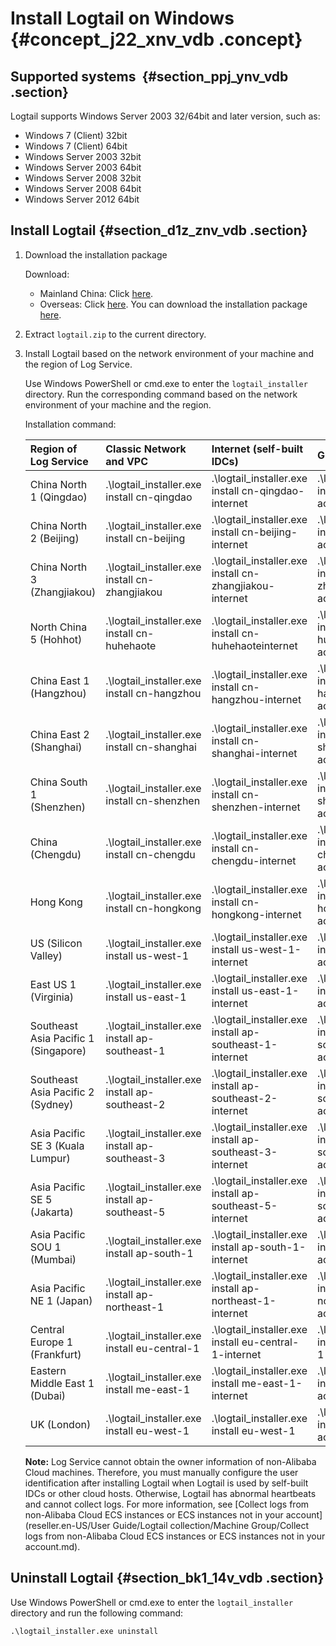 # Install Logtail on Windows {#concept_j22_xnv_vdb .concept}

## Supported systems  {#section_ppj_ynv_vdb .section}

Logtail supports Windows Server 2003 32/64bit and later version, such as:

-   Windows 7 \(Client\) 32bit 
-   Windows 7 \(Client\) 64bit 
-   Windows Server 2003 32bit 
-   Windows Server 2003 64bit 
-   Windows Server 2008 32bit 
-   Windows Server 2008 64bit 
-   Windows Server 2012 64bit 

## Install Logtail {#section_d1z_znv_vdb .section}

1.  Download the installation package

    Download:

    -   Mainland China: Click [here](http://logtail-release.oss-cn-hangzhou.aliyuncs.com/win/logtail_installer.zip).
    -   Overseas: Click [here](http://logtail-release-global.log-global.aliyuncs.com/win/logtail_installer.zip).
    You can download the installation package [here](http://logtail-release.oss-cn-hangzhou.aliyuncs.com/win/logtail_installer.zip).

2.  Extract `logtail.zip` to the current directory.
3.  Install Logtail based on the network environment of your machine and the region of Log Service.

    Use Windows PowerShell or cmd.exe to enter the `logtail_installer` directory. Run the corresponding command based on the network environment of your machine and the region.

    Installation command:

    |Region of Log Service |Classic Network and VPC|Internet \(self-built IDCs\)|Global acceleration|
    |:---------------------|:----------------------|:---------------------------|:------------------|
    |China North 1 \(Qingdao\) |.\\logtail\_installer.exe install cn-qingdao|.\\logtail\_installer.exe install cn-qingdao-internet|.\\logtail\_installer.exe install cn-qingdao-acceleration|
    |China North 2 \(Beijing\)  |.\\logtail\_installer.exe install cn-beijing|.\\logtail\_installer.exe install cn-beijing-internet|.\\logtail\_installer.exe install cn-beijing-acceleration|
    |China North 3 \(Zhangjiakou\)|.\\logtail\_installer.exe install cn-zhangjiakou|.\\logtail\_installer.exe install cn-zhangjiakou-internet|.\\logtail\_installer.exe install cn-zhangjiakou-acceleration|
    |North China 5 \(Hohhot\)|.\\logtail\_installer.exe install cn-huhehaote|.\\logtail\_installer.exe install cn-huhehaoteinternet|.\\logtail\_installer.exe install cn-huhehaote-acceleration|
    |China East 1 \(Hangzhou\) |.\\logtail\_installer.exe install cn-hangzhou|.\\logtail\_installer.exe install cn-hangzhou-internet|.\\logtail\_installer.exe install cn-hangzhou-acceleration|
    |China East 2 \(Shanghai\) |.\\logtail\_installer.exe install cn-shanghai|.\\logtail\_installer.exe install cn-shanghai-internet|.\\logtail\_installer.exe install cn-shanghai-acceleration|
    |China South 1 \(Shenzhen\) |.\\logtail\_installer.exe install cn-shenzhen|.\\logtail\_installer.exe install cn-shenzhen-internet|.\\logtail\_installer.exe install cn-shenzhen-acceleration|
    |China \(Chengdu\)|.\\logtail\_installer.exe install cn-chengdu|.\\logtail\_installer.exe install cn-chengdu-internet|.\\logtail\_installer.exe install cn-chengdu-acceleration|
    |Hong Kong|.\\logtail\_installer.exe install cn-hongkong|.\\logtail\_installer.exe install cn-hongkong-internet|.\\logtail\_installer.exe install cn-hongkong-acceleration|
    |US \(Silicon Valley\)|.\\logtail\_installer.exe install us-west-1|.\\logtail\_installer.exe install us-west-1-internet|.\\logtail\_installer.exe install us-west-1-acceleration|
    |East US 1 \(Virginia\)|.\\logtail\_installer.exe install us-east-1|.\\logtail\_installer.exe install us-east-1-internet|.\\logtail\_installer.exe install us-east-1-acceleration|
    |Southeast Asia Pacific 1 \(Singapore\)|.\\logtail\_installer.exe install ap-southeast-1|.\\logtail\_installer.exe install ap-southeast-1-internet|.\\logtail\_installer.exe install ap-southeast-1-acceleration|
    |Southeast Asia Pacific 2 \(Sydney\)|.\\logtail\_installer.exe install ap-southeast-2|.\\logtail\_installer.exe install ap-southeast-2-internet|.\\logtail\_installer.exe install ap-southeast-2-acceleration|
    |Asia Pacific SE 3 \(Kuala Lumpur\) |.\\logtail\_installer.exe install ap-southeast-3|.\\logtail\_installer.exe install ap-southeast-3-internet|.\\logtail\_installer.exe install ap-southeast-3-acceleration|
    |Asia Pacific SE 5 \(Jakarta\) |.\\logtail\_installer.exe install ap-southeast-5|.\\logtail\_installer.exe install ap-southeast-5-internet|.\\logtail\_installer.exe install ap-southeast-5-acceleration|
    |Asia Pacific SOU 1 \(Mumbai\) |.\\logtail\_installer.exe install ap-south-1|.\\logtail\_installer.exe install ap-south-1-internet|.\\logtail\_installer.exe install ap-south-1-acceleration|
    |Asia Pacific NE 1 \(Japan\) |.\\logtail\_installer.exe install ap-northeast-1|.\\logtail\_installer.exe install ap-northeast-1-internet|.\\logtail\_installer.exe install ap-northeast-1-acceleration|
    |Central Europe 1 \(Frankfurt\)|.\\logtail\_installer.exe install eu-central-1|.\\logtail\_installer.exe install eu-central-1-internet|.\\logtail\_installer.exe install eu-central-1-acceleration|
    |Eastern Middle East 1 \(Dubai\)|.\\logtail\_installer.exe install me-east-1|.\\logtail\_installer.exe install me-east-1-internet|.\\logtail\_installer.exe install me-east-1-acceleration|
    |UK \(London\)|.\\logtail\_installer.exe install eu-west-1|.\\logtail\_installer.exe install eu-west-1|.\\logtail\_installer.exe install eu-west-1-acceleration|

    **Note:** Log Service cannot obtain the owner information of non-Alibaba Cloud machines. Therefore, you must manually configure the user identification after installing Logtail when Logtail is used by self-built IDCs or other cloud hosts. Otherwise, Logtail has abnormal heartbeats and cannot collect logs. For more information, see [Collect logs from non-Alibaba Cloud ECS instances or ECS instances not in your account](reseller.en-US/User Guide/Logtail collection/Machine Group/Collect logs from non-Alibaba Cloud ECS instances or ECS instances not in your account.md).


## Uninstall Logtail {#section_bk1_14v_vdb .section}

Use Windows PowerShell or cmd.exe to enter the `logtail_installer`  directory and run the following command: 

```
.\logtail_installer.exe uninstall
```

